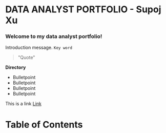 # DATA ANALYST PORTFOLIO - Supoj Xu
### Welcome to my data analyst portfolio!

Introduction message.
`Key word`
> "Quote"

**Directory**
* Bulletpoint
* Bulletpoint
* Bulletpoint
* Bulletpoint

This is a link [Link](www.google.com)

# Table of Contents
